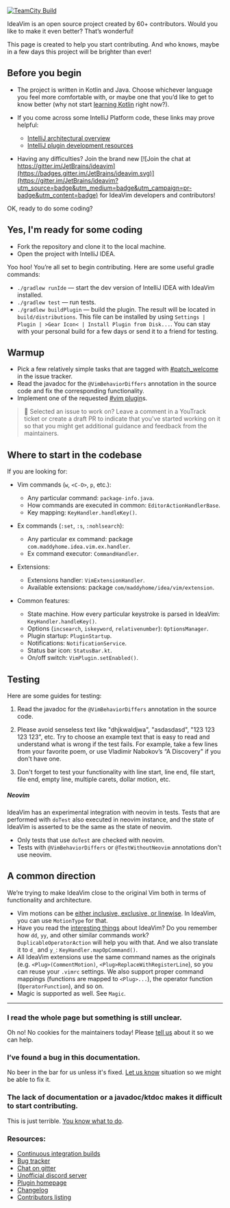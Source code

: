 [![TeamCity Build][teamcity-build-status-svg]][teamcity-build-status]

IdeaVim is an open source project created by 60+ contributors. Would you like to make it even better? That’s wonderful!

This page is created to help you start contributing. And who knows, maybe in a few days this project will be brighter than ever!

## Before you begin

- The project is written in Kotlin and Java. Choose whichever language you feel more comfortable with,
or maybe one that you’d like to get to know better (why not start [learning Kotlin](https://kotlinlang.org/docs/tutorials/) right now?).

- If you come across some IntelliJ Platform code, these links may prove helpful:

    * [IntelliJ architectural overview](https://www.jetbrains.org/intellij/sdk/docs/platform/fundamentals.html)
    * [IntelliJ plugin development resources](https://www.jetbrains.org/intellij/sdk/docs/welcome.html)

- Having any difficulties?
Join the brand new
[![Join the chat at https://gitter.im/JetBrains/ideavim](https://badges.gitter.im/JetBrains/ideavim.svg)](https://gitter.im/JetBrains/ideavim?utm_source=badge&utm_medium=badge&utm_campaign=pr-badge&utm_content=badge)
for IdeaVim developers and contributors! 

OK, ready to do some coding?

## Yes, I'm ready for some coding

* Fork the repository and clone it to the local machine.
* Open the project with IntelliJ IDEA.

Yoo hoo! You’re all set to begin contributing. Here are some useful gradle commands:

* `./gradlew runIde` — start the dev version of IntelliJ IDEA with IdeaVim installed.
* `./gradlew test` — run tests.
* `./gradlew buildPlugin` — build the plugin. The result will be located in `build/distributions`. This file can be
installed by using `Settings | Plugin | >Gear Icon< | Install Plugin from Disk...`. You can stay with your personal build
for a few days or send it to a friend for testing.

## Warmup

 - Pick a few relatively simple tasks that are tagged with 
[#patch_welcome](https://youtrack.jetbrains.com/issues/VIM?q=%23patch_welcome%20%23Unresolved%20sort%20by:%20votes%20)
 in the issue tracker.
 - Read the javadoc for the `@VimBehaviorDiffers` annotation in the source code and fix the corresponding functionality.
 - Implement one of the requested [#vim plugin](https://youtrack.jetbrains.com/issues/VIM?q=%23Unresolved%20tag:%20%7Bvim%20plugin%7D%20sort%20by:%20votes%20)s.

> :small_orange_diamond: Selected an issue to work on? Leave a comment in a YouTrack ticket or create a draft PR
> to indicate that you've started working on it so that you might get additional guidance and feedback from the maintainers.

## Where to start in the codebase

If you are looking for:

- Vim commands (`w`, `<C-O>`, `p`, etc.):
    - Any particular command: `package-info.java`.
    - How commands are executed in common: `EditorActionHandlerBase`.
    - Key mapping: `KeyHandler.handleKey()`.

- Ex commands (`:set`, `:s`, `:nohlsearch`):
    - Any particular ex command: package `com.maddyhome.idea.vim.ex.handler`.
    - Ex command executor: `CommandHandler`.

- Extensions:
    - Extensions handler: `VimExtensionHandler`.
    - Available extensions: package `com/maddyhome/idea/vim/extension`.

- Common features:
    - State machine. How every particular keystroke is parsed in IdeaVim: `KeyHandler.handleKey()`.
    - Options (`incsearch`, `iskeyword`, `relativenumber`): `OptionsManager`.
    - Plugin startup: `PluginStartup`.
    - Notifications: `NotificationService`.
    - Status bar icon: `StatusBar.kt`.
    - On/off switch: `VimPlugin.setEnabled()`.


## Testing

Here are some guides for testing:

1. Read the javadoc for the `@VimBehaviorDiffers` annotation in the source code.

2. Please avoid senseless text like "dhjkwaldjwa", "asdasdasd", "123 123 123 123", etc. Try to choose an example
text that is easy to read and understand what is wrong if the test fails. For example, take a few lines from your
favorite poem, or use Vladimir Nabokov’s “A Discovery" if you don't have one.

3. Don't forget to test your functionality with line start, line end, file start, file end, empty line, multiple
carets, dollar motion, etc.
   
##### Neovim
IdeaVim has an experimental integration with neovim in tests. Tests that are performed with `doTest` also executed in
neovim instance, and the state of IdeaVim is asserted to be the same as the state of neovim.
- Only tests that use `doTest` are checked with neovim.
- Tests with `@VimBehaviorDiffers` or `@TestWithoutNeovim` annotations don't use neovim.


## A common direction

We’re trying to make IdeaVim close to the original Vim both in terms of functionality and architecture.

- Vim motions can be [either inclusive, exclusive, or linewise](http://vimdoc.sourceforge.net/htmldoc/motion.html#inclusive).
In IdeaVim, you can use `MotionType` for that.
- Have you read the [interesting things](https://github.com/JetBrains/ideavim#some-facts-about-vim) about IdeaVim?
Do you remember how `dd`, `yy`, and other similar commands work? `DuplicableOperatorAction` will help you with that.
And we also translate it to `d_` and `y_`: `KeyHandler.mapOpCommand()`.
- All IdeaVim extensions use the same command names as the originals (e.g. `<Plug>(CommentMotion)`, `<Plug>ReplaceWithRegisterLine`),
so you can reuse your `.vimrc` settings. 
We also support proper command mappings (functions are mapped to `<Plug>...`), the operator function (`OperatorFunction`), and so on.
- Magic is supported as well. See `Magic`.

-----

### I read the whole page but something is still unclear.

Oh no! No cookies for the maintainers today! Please [tell us](https://github.com/JetBrains/ideavim#contact-maintainers) about it so we can help.


### I’ve found a bug in this documentation.

No beer in the bar for us unless it's fixed. [Let us know](https://github.com/JetBrains/ideavim#contact-maintainers) situation so we might be able to fix it.


### The lack of documentation or a javadoc/ktdoc makes it difficult to start contributing.

This is just terrible. [You know what to do](https://github.com/JetBrains/ideavim#contact-maintainers).

### Resources:

* [Continuous integration builds](https://teamcity.jetbrains.com/project.html?projectId=IdeaVim&guest=1)
* [Bug tracker](https://youtrack.jetbrains.com/issues/VIM)
* [Chat on gitter](https://gitter.im/JetBrains/ideavim)
* [Unofficial discord server](https://jb.gg/bi6zp7)
* [Plugin homepage](https://plugins.jetbrains.com/plugin/164-ideavim)
* [Changelog](CHANGES.md)
* [Contributors listing](AUTHORS.md)

[teamcity-build-status]: https://teamcity.jetbrains.com/viewType.html?buildTypeId=IdeaVim_TestsForIntelliJ20201&guest=1
[teamcity-build-status-svg]: https://teamcity.jetbrains.com/app/rest/builds/buildType:(id:IdeaVim_TestsForIntelliJ20201)/statusIcon.svg?guest=1
